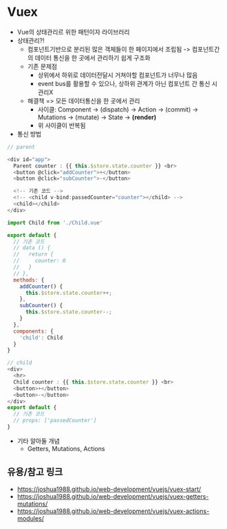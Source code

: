 # Vuex

* Vue의 상태관리르 위한 패턴이자 라이브러리
* 상태관리?!
  * 컴포넌트기반으로 분리된 많은 객체들이 한 페이지에서 조립됨 -> 컴포넌트간의 데이터 통신을 한 곳에서 관리하기 쉽게 구조화
  * 기존 문제점
    * 상위에서 하위로 데이터전달시 거쳐야할 컴포넌트가 너무나 많음
    * event bus를 활용할 수 있으나, 상하위 관계가 아닌 컴포넌트 간 통신 시 관리X
  * 해결책 => 모든 데이터통신을 한 곳에서 관리
    * 사이클: Component -> (dispatch) -> Action -> (commit) -> Mutations -> (mutate) -> State -> **(render)** 
    * 위 사이클이 반복됨
* 통신 방법
```javascript
// parent

<div id="app">
  Parent counter : {{ this.$store.state.counter }} <br>
  <button @click="addCounter">+</button>
  <button @click="subCounter">-</button>

  <!-- 기존 코드 -->
  <!-- <child v-bind:passedCounter="counter"></child> -->
  <child></child>
</div>

import Child from './Child.vue'

export default {
  // 기존 코드
  // data () {
  //   return {
  //     counter: 0
  //   }
  // },
  methods: {
    addCounter() {
      this.$store.state.counter++;
    },
    subCounter() {
      this.$store.state.counter--;
    }
  },
  components: {
    'child': Child
  }
}

// child
<div>
  <hr>
  Child counter : {{ this.$store.state.counter }} <br>
  <button>+</button>
  <button>-</button>
</div>
export default {
  // 기존 코드
  // props: ['passedCounter']
}
```
* 기타 알아둘 개념
  * Getters, Mutations, Actions


## 유용/참고 링크
* https://joshua1988.github.io/web-development/vuejs/vuex-start/
* https://joshua1988.github.io/web-development/vuejs/vuex-getters-mutations/
* https://joshua1988.github.io/web-development/vuejs/vuex-actions-modules/
